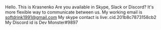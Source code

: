Hello. This is Krasnenko
Are you available in Skype, Slack or Discord?
It's more flexible way to communicate between us.
My working email is
softdrink1991@gmail.com
My skype contact is
live:.cid.201b8c7873158cb2
My Discord id is
Dev Monster#9897
